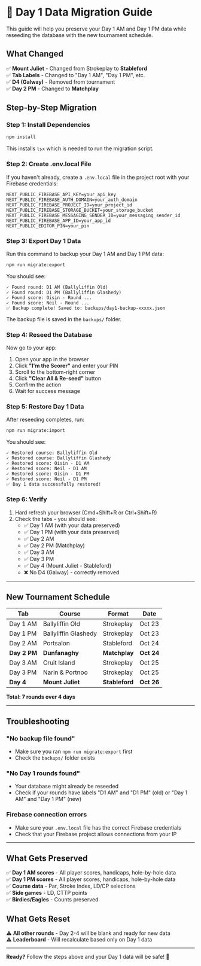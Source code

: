 # 🔄 Day 1 Data Migration Guide

This guide will help you preserve your Day 1 AM and Day 1 PM data while reseeding the database with the new tournament schedule.

## What Changed

✅ **Mount Juliet** - Changed from Strokeplay to **Stableford**  
✅ **Tab Labels** - Changed to "Day 1 AM", "Day 1 PM", etc.  
✅ **D4 (Galway)** - Removed from tournament  
✅ **Day 2 PM** - Changed to **Matchplay**  

## Step-by-Step Migration

### Step 1: Install Dependencies

```bash
npm install
```

This installs `tsx` which is needed to run the migration script.

### Step 2: Create .env.local File

If you haven't already, create a `.env.local` file in the project root with your Firebase credentials:

```
NEXT_PUBLIC_FIREBASE_API_KEY=your_api_key
NEXT_PUBLIC_FIREBASE_AUTH_DOMAIN=your_auth_domain
NEXT_PUBLIC_FIREBASE_PROJECT_ID=your_project_id
NEXT_PUBLIC_FIREBASE_STORAGE_BUCKET=your_storage_bucket
NEXT_PUBLIC_FIREBASE_MESSAGING_SENDER_ID=your_messaging_sender_id
NEXT_PUBLIC_FIREBASE_APP_ID=your_app_id
NEXT_PUBLIC_EDITOR_PIN=your_pin
```

### Step 3: Export Day 1 Data

Run this command to backup your Day 1 AM and Day 1 PM data:

```bash
npm run migrate:export
```

You should see:
```
✓ Found round: D1 AM (Ballyliffin Old)
✓ Found round: D1 PM (Ballyliffin Glashedy)
✓ Found score: Oisin - Round ...
✓ Found score: Neil - Round ...
✅ Backup complete! Saved to: backups/day1-backup-xxxxx.json
```

The backup file is saved in the `backups/` folder.

### Step 4: Reseed the Database

Now go to your app:

1. Open your app in the browser
2. Click **"I'm the Scorer"** and enter your PIN
3. Scroll to the bottom-right corner
4. Click **"Clear All & Re-seed"** button
5. Confirm the action
6. Wait for success message

### Step 5: Restore Day 1 Data

After reseeding completes, run:

```bash
npm run migrate:import
```

You should see:
```
✓ Restored course: Ballyliffin Old
✓ Restored course: Ballyliffin Glashedy
✓ Restored score: Oisin - D1 AM
✓ Restored score: Neil - D1 AM
✓ Restored score: Oisin - D1 PM
✓ Restored score: Neil - D1 PM
✅ Day 1 data successfully restored!
```

### Step 6: Verify

1. Hard refresh your browser (Cmd+Shift+R or Ctrl+Shift+R)
2. Check the tabs - you should see:
   - ✅ Day 1 AM (with your data preserved)
   - ✅ Day 1 PM (with your data preserved)
   - ✅ Day 2 AM
   - ✅ Day 2 PM (Matchplay)
   - ✅ Day 3 AM
   - ✅ Day 3 PM
   - ✅ Day 4 (Mount Juliet - Stableford)
   - ❌ No D4 (Galway) - correctly removed

---

## New Tournament Schedule

| Tab | Course | Format | Date |
|-----|--------|--------|------|
| Day 1 AM | Ballyliffin Old | Strokeplay | Oct 23 |
| Day 1 PM | Ballyliffin Glashedy | Strokeplay | Oct 23 |
| Day 2 AM | Portsalon | Stableford | Oct 24 |
| **Day 2 PM** | **Dunfanaghy** | **Matchplay** | **Oct 24** |
| Day 3 AM | Cruit Island | Strokeplay | Oct 25 |
| Day 3 PM | Narin & Portnoo | Strokeplay | Oct 25 |
| **Day 4** | **Mount Juliet** | **Stableford** | **Oct 26** |

**Total: 7 rounds over 4 days**

---

## Troubleshooting

### "No backup file found"
- Make sure you ran `npm run migrate:export` first
- Check the `backups/` folder exists

### "No Day 1 rounds found"
- Your database might already be reseeded
- Check if your rounds have labels "D1 AM" and "D1 PM" (old) or "Day 1 AM" and "Day 1 PM" (new)

### Firebase connection errors
- Make sure your `.env.local` file has the correct Firebase credentials
- Check that your Firebase project allows connections from your IP

---

## What Gets Preserved

✅ **Day 1 AM scores** - All player scores, handicaps, hole-by-hole data  
✅ **Day 1 PM scores** - All player scores, handicaps, hole-by-hole data  
✅ **Course data** - Par, Stroke Index, LD/CP selections  
✅ **Side games** - LD, CTTP points  
✅ **Birdies/Eagles** - Counts preserved  

## What Gets Reset

⚠️ **All other rounds** - Day 2-4 will be blank and ready for new data  
⚠️ **Leaderboard** - Will recalculate based only on Day 1 data  

---

**Ready?** Follow the steps above and your Day 1 data will be safe! 🎉

